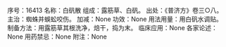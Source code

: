 序号：16413
名称：白矾散
组成：露筋草、白矾。
出处：《普济方》卷三○八。
主治：蜘蛛并蜈蚣咬伤。
加减：None
功效：None
用法用量：用白矾水调贴。
制备方法：用露筋草其根洗净，焙干，捣为末。
临床应用：None
各家论述：None
用药禁忌：None
附注：None
